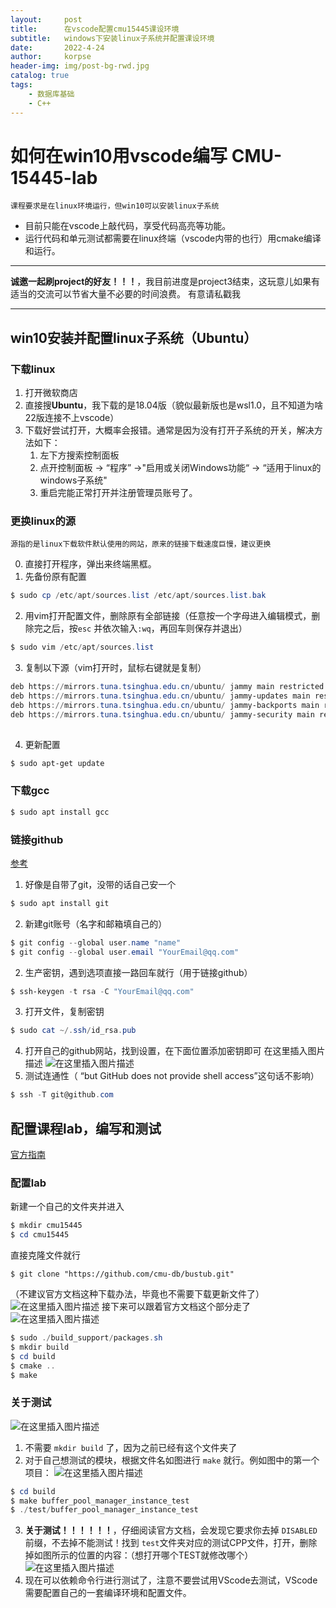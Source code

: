 ```yaml
---
layout:     post
title:      在vscode配置cmu15445课设环境
subtitle:   windows下安装linux子系统并配置课设环境
date:       2022-4-24
author:     korpse
header-img: img/post-bg-rwd.jpg
catalog: true
tags:
    - 数据库基础
    - C++
---
```


# 如何在win10用vscode编写 CMU-15445-lab
   `课程要求是在linux环境运行，但win10可以安装linux子系统`
* 目前只能在vscode上敲代码，享受代码高亮等功能。
* 运行代码和单元测试都需要在linux终端（vscode内带的也行）用cmake编译和运行。

---

**诚邀一起刷project的好友！！！**，我目前进度是project3结束，这玩意儿如果有适当的交流可以节省大量不必要的时间浪费。
有意请私戳我


---
## win10安装并配置linux子系统（Ubuntu）

### 下载linux
1. 打开微软商店
2. 直接搜**Ubuntu**，我下载的是18.04版（貌似最新版也是wsl1.0，且不知道为啥22版连接不上vscode）
3. 下载好尝试打开，大概率会报错。通常是因为没有打开子系统的开关，解决方法如下：
	1. 左下方搜索控制面板
	2. 点开控制面板 -> “程序” ->"启用或关闭Windows功能“ -> “适用于linux的windows子系统"
	3. 重启完能正常打开并注册管理员账号了。
### 更换linux的源
`源指的是linux下载软件默认使用的网站，原来的链接下载速度巨慢，建议更换`

0. 直接打开程序，弹出来终端黑框。
1. 先备份原有配置
```powershell
$ sudo cp /etc/apt/sources.list /etc/apt/sources.list.bak
```
2. 用vim打开配置文件，删除原有全部链接（任意按一个字母进入编辑模式，删除完之后，按`esc` 并依次输入`:wq`，再回车则保存并退出）

```powershell
$ sudo vim /etc/apt/sources.list
```
3. 复制以下源（vim打开时，鼠标右键就是复制）

```powershell
deb https://mirrors.tuna.tsinghua.edu.cn/ubuntu/ jammy main restricted universe multiverse
deb https://mirrors.tuna.tsinghua.edu.cn/ubuntu/ jammy-updates main restricted universe multiverse
deb https://mirrors.tuna.tsinghua.edu.cn/ubuntu/ jammy-backports main restricted universe multiverse
deb https://mirrors.tuna.tsinghua.edu.cn/ubuntu/ jammy-security main restricted universe multiverse
 
```
4. 更新配置

```powershell
$ sudo apt-get update
```
### 下载gcc
```powershell
$ sudo apt install gcc
```
### 链接github
[参考](https://blog.csdn.net/qq_41548644/article/details/109789904)
1. 好像是自带了git，没带的话自己安一个
```powershell
$ sudo apt install git
```
2. 新建git账号（名字和邮箱填自己的）

```powershell
$ git config --global user.name "name"
$ git config --global user.email "YourEmail@qq.com"
```
2. 生产密钥，遇到选项直接一路回车就行（用于链接github）

```powershell
$ ssh-keygen -t rsa -C "YourEmail@qq.com"
```
3. 打开文件，复制密钥

```powershell
$ sudo cat ~/.ssh/id_rsa.pub
```
4. 打开自己的github网站，找到设置，在下面位置添加密钥即可
在这里插入图片描述
![在这里插入图片描述](https://img-blog.csdnimg.cn/37477b7718fb40348f40b30165790967.png?x-oss-process=image/watermark,type_d3F5LXplbmhlaQ,shadow_50,text_Q1NETiBAS29ycHNl,size_20,color_FFFFFF,t_70,g_se,x_16)
5. 测试连通性（ “but GitHub does not provide shell access”这句话不影响）

```powershell
$ ssh -T git@github.com
```
## 配置课程lab，编写和测试
[官方指南](https://15445.courses.cs.cmu.edu/fall2021/project0/#instructions)
### 配置lab
新建一个自己的文件夹并进入

```powershell
$ mkdir cmu15445
$ cd cmu15445
```
直接克隆文件就行
```
$ git clone "https://github.com/cmu-db/bustub.git"
```
（不建议官方文档这种下载办法，毕竟也不需要下载更新文件了）
![在这里插入图片描述](https://img-blog.csdnimg.cn/9850918f05b0437794849a9cc8e57b4f.png?x-oss-process=image/watermark,type_d3F5LXplbmhlaQ,shadow_50,text_Q1NETiBAS29ycHNl,size_20,color_FFFFFF,t_70,g_se,x_16)
接下来可以跟着官方文档这个部分走了
![在这里插入图片描述](https://img-blog.csdnimg.cn/43bf0497edb146b4a8703ffadcf81aae.png?x-oss-process=image/watermark,type_d3F5LXplbmhlaQ,shadow_50,text_Q1NETiBAS29ycHNl,size_20,color_FFFFFF,t_70,g_se,x_16)
```powershell
$ sudo ./build_support/packages.sh
$ mkdir build
$ cd build
$ cmake ..
$ make
```
### 关于测试
![在这里插入图片描述](https://img-blog.csdnimg.cn/76fb19136f6a4bfb9105a509f395e6ad.png?x-oss-process=image/watermark,type_d3F5LXplbmhlaQ,shadow_50,text_Q1NETiBAS29ycHNl,size_20,color_FFFFFF,t_70,g_se,x_16)
1. 不需要 `mkdir build` 了，因为之前已经有这个文件夹了
2. 对于自己想测试的模块，根据文件名如图进行 `make` 就行。例如图中的第一个项目：
![在这里插入图片描述](https://img-blog.csdnimg.cn/722fe26e15f047088a03ca025d8bd024.png)

```powershell
$ cd build
$ make buffer_pool_manager_instance_test
$ ./test/buffer_pool_manager_instance_test
```
3. **关于测试！！！！！！**，仔细阅读官方文档，会发现它要求你去掉 `DISABLED` 前缀，不去掉不能测试！找到 `test`文件夹对应的测试CPP文件，打开，删除掉如图所示的位置的内容：（想打开哪个TEST就修改哪个）
![在这里插入图片描述](https://img-blog.csdnimg.cn/8ab4b0ea831f49fab1e933af278ddba8.png?x-oss-process=image/watermark,type_d3F5LXplbmhlaQ,shadow_50,text_Q1NETiBAS29ycHNl,size_20,color_FFFFFF,t_70,g_se,x_16)
4. 现在可以依赖命令行进行测试了，注意不要尝试用VScode去测试，VScode需要配置自己的一套编译环境和配置文件。

